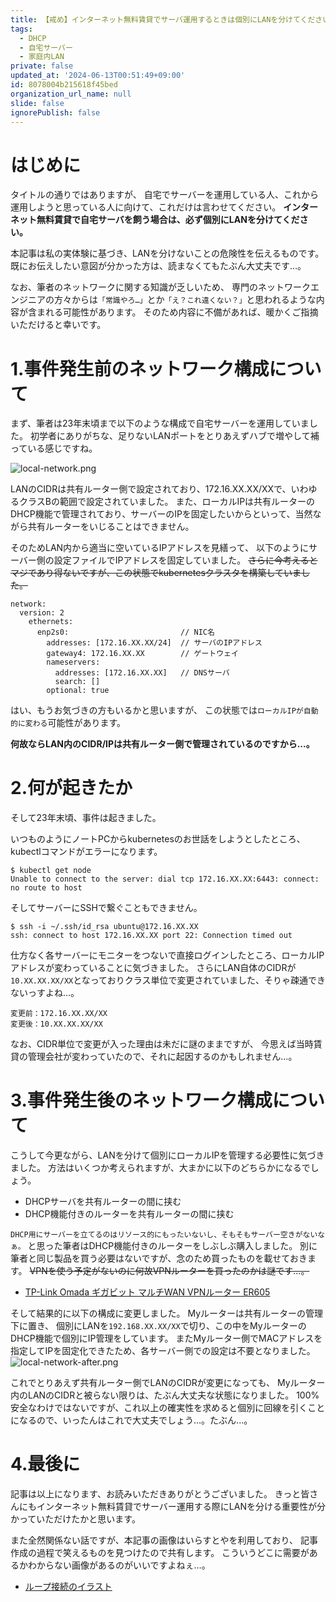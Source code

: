 ```yaml
---
title: 【戒め】インターネット無料賃貸でサーバ運用するときは個別にLANを分けてください。
tags:
  - DHCP
  - 自宅サーバー
  - 家庭内LAN
private: false
updated_at: '2024-06-13T00:51:49+09:00'
id: 8078004b215618f45bed
organization_url_name: null
slide: false
ignorePublish: false
---
```


<!-- 発端や概要を記載 -->
# はじめに
タイトルの通りではありますが、
自宅でサーバーを運用している人、これから運用しようと思っている人に向けて、これだけは言わせてください。
**インターネット無料賃貸で自宅サーバを飼う場合は、必ず個別にLANを分けてください。**

本記事は私の実体験に基づき、LANを分けないことの危険性を伝えるものです。
既にお伝えしたい意図が分かった方は、読まなくてもたぶん大丈夫です…。

なお、筆者のネットワークに関する知識が乏しいため、
専門のネットワークエンジニアの方々からは`「常識やろ…」`とか`「え？これ違くない？」`と思われるような内容が含まれる可能性があります。
そのため内容に不備があれば、暖かくご指摘いただけると幸いです。

<!-- 各チャプター -->
<a id="#Chapter1"></a>

# 1.事件発生前のネットワーク構成について
まず、筆者は23年末頃まで以下のような構成で自宅サーバーを運用していました。
初学者にありがちな、足りないLANポートをとりあえずハブで増やして補っている感じですね。

![local-network.png](https://qiita-image-store.s3.ap-northeast-1.amazonaws.com/0/3491064/319e8ffe-73fe-0900-de16-e7eea7e99dac.png)

LANのCIDRは共有ルーター側で設定されており、172.16.XX.XX/XXで、いわゆるクラスBの範囲で設定されていました。
また、ローカルIPは共有ルーターのDHCP機能で管理されており、サーバーのIPを固定したいからといって、当然ながら共有ルーターをいじることはできません。

そのためLAN内から適当に空いているIPアドレスを見繕って、
以下のようにサーバー側の設定ファイルでIPアドレスを固定していました。
~~さらに今考えるとマジであり得ないですが、この状態でkubernetesクラスタを構築していました。~~

```text:ローカルIP 設定ファイル (/etc/netplan/xx-netcfg.yaml)
network:
  version: 2
    ethernets:
      enp2s0:                         // NIC名 
        addresses: [172.16.XX.XX/24]  // サーバのIPアドレス
        gateway4: 172.16.XX.XX        // ゲートウェイ
        nameservers:
          addresses: [172.16.XX.XX]   // DNSサーバ
          search: []
        optional: true
```

はい、もうお気づきの方もいるかと思いますが、
この状態では`ローカルIPが自動的に変わる`可能性があります。

**何故ならLAN内のCIDR/IPは共有ルーター側で管理されているのですから...。**

<a id="#Chapter2"></a>

# 2.何が起きたか
そして23年末頃、事件は起きました。

いつものようにノートPCからkubernetesのお世話をしようとしたところ、
kubectlコマンドがエラーになります。
```text:kubectl エラー
$ kubectl get node
Unable to connect to the server: dial tcp 172.16.XX.XX:6443: connect: no route to host
```
そしてサーバーにSSHで繋ぐこともできません。
```text:ssh エラー
$ ssh -i ~/.ssh/id_rsa ubuntu@172.16.XX.XX
ssh: connect to host 172.16.XX.XX port 22: Connection timed out
```

仕方なく各サーバーにモニターをつないで直接ログインしたところ、ローカルIPアドレスが変わっていることに気づきました。
さらにLAN自体のCIDRが`10.XX.XX.XX/XX`となっておりクラス単位で変更されていました、そりゃ疎通できないっすよね...。
```
変更前：172.16.XX.XX/XX
変更後：10.XX.XX.XX/XX
```

なお、CIDR単位で変更が入った理由は未だに謎のままですが、
今思えば当時賃貸の管理会社が変わっていたので、それに起因するのかもしれません…。

<a id="#Chapter3"></a>

# 3.事件発生後のネットワーク構成について
こうして今更ながら、LANを分けて個別にローカルIPを管理する必要性に気づきました。
方法はいくつか考えられますが、大まかに以下のどちらかになるでしょう。

* DHCPサーバを共有ルーターの間に挟む
* DHCP機能付きのルーターを共有ルーターの間に挟む

`DHCP用にサーバーを立てるのはリソース的にもったいないし、そもそもサーバー空きがないなぁ。`
と思った筆者はDHCP機能付きのルーターをしぶしぶ購入しました。
別に筆者と同じ製品を買う必要はないですが、念のため買ったものを載せておきます。
~~VPNを使う予定がないのに何故VPNルーターを買ったのかは謎です...。~~
* [TP-Link Omada ギガビット マルチWAN VPNルーター ER605](https://www.amazon.co.jp/dp/B08MH4VLR3)


そして結果的に以下の構成に変更しました。
Myルーターは共有ルーターの管理下に置き、
個別にLANを`192.168.XX.XX/XX`で切り、この中をMyルーターのDHCP機能で個別にIP管理をしています。
またMyルーター側でMACアドレスを指定してIPを固定化できたため、各サーバー側での設定は不要となりました。
![local-network-after.png](https://qiita-image-store.s3.ap-northeast-1.amazonaws.com/0/3491064/5b2a2899-9c83-8eea-352b-47b3cd4ffd46.png)

これでとりあえず共有ルーター側でLANのCIDRが変更になっても、
Myルーター内のLANのCIDRと被らない限りは、たぶん大丈夫な状態になりました。
100%安全なわけではないですが、これ以上の確実性を求めると個別に回線を引くことになるので、いったんはこれで大丈夫でしょう...。たぶん...。


<a id="#Chapter4"></a>

# 4.最後に
記事は以上になります、お読みいただきありがとうございました。
きっと皆さんにもインターネット無料賃貸でサーバー運用する際にLANを分ける重要性が分かっていただけたかと思います。

また全然関係ない話ですが、本記事の画像はいらすとやを利用しており、
記事作成の過程で笑えるものを見つけたので共有します。
こういうどこに需要があるかわからない画像があるのがいいですよねぇ…。
* [ループ接続のイラスト](https://www.irasutoya.com/2016/07/blog-post_529.html)

